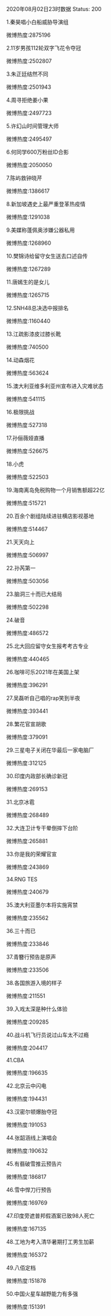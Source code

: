 2020年08月02日23时数据
Status: 200

1.秦昊唱小白船威胁导演组

微博热度:2875196

2.11岁男孩112轮双字飞花令夺冠

微博热度:2502807

3.朱正廷结然不同

微博热度:2501943

4.周寻拒绝姜小果

微博热度:2497723

5.许幻山时间管理大师

微博热度:2495497

6.何同学600万粉丝ID合影

微博热度:2050050

7.陈屿救钟晓芹

微博热度:1386617

8.新加坡遇史上最严重登革热疫情

微博热度:1291038

9.美媒称蓬佩奥涉嫌公器私用

微博热度:1268960

10.樊锦诗给留守女生送去口述自传

微博热度:1267289

11.唐嫣生的是女儿

微博热度:1265715

12.SNH48总决选中报排名

微博热度:1160440

13.江疏影漆皮过膝长靴

微博热度:740500

14.动森烟花

微博热度:563624

15.澳大利亚维多利亚州宣布进入灾难状态

微博热度:541115

16.极限挑战

微博热度:527318

17.孙俪薇娅直播

微博热度:526675

18.小虎

微博热度:522503

19.海南离岛免税购物一个月销售额超22亿

微博热度:515721

20.百余个剧组陆续进驻横店影视基地

微博热度:514467

21.天天向上

微博热度:506997

22.孙芮第一

微博热度:503056

23.脑洞三十而已大结局

微博热度:502298

24.破音

微博热度:486572

25.北大回应留守女生报考考古专业

微博热度:440465

26.咖啡可乐2021年在美国上架

微博热度:396291

27.吴磊听自己唱的rap笑到半夜

微博热度:393441

28.繁花官宣胡歌

微博热度:379091

29.三星电子关闭在华最后一家电脑厂

微博热度:312125

30.印度内政部长确诊新冠

微博热度:269153

31.北京冰雹

微博热度:268489

32.大连卫计专干晕倒摔下台阶

微博热度:265881

33.你是我的荣耀官宣

微博热度:243869

34.RNG TES

微博热度:240679

35.澳大利亚墨尔本将实施宵禁

微博热度:235562

36.三十而已

微博热度:233846

37.青簪行预告是原声

微博热度:233506

38.各国旅游入境的样子

微博热度:211551

39.入戏太深是种什么体验

微博热度:209285

40.战斗机飞行员说过山车太不过瘾

微博热度:204417

41.CBA

微博热度:196635

42.北京云中闪电

微博热度:194431

43.汉密尔顿爆胎夺冠

微博热度:191053

44.张韶涵线上演唱会

微博热度:190632

45.有翡破雪推云预告片

微博热度:186817

46.雪中悍刀行预告

微博热度:169769

47.印度旁遮普邦假酒案已致98人死亡

微博热度:167135

48.工地为考入清华暑期打工男生加薪

微博热度:165372

49.八佰定档

微博热度:151878

50.中国火星车越野能力有多强

微博热度:151391

